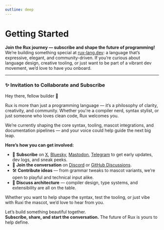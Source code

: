 ```yaml
---
outline: deep
---
```


# Getting Started

**Join the Rux journey — subscribe and shape the future of programming!**  
We’re building something special at [rux-lang.dev](/): a language that’s expressive, elegant, and community-driven. If you’re curious about language design, creative tooling, or just want to be part of a vibrant dev movement, we’d love to have you onboard.

---

### ✨ Invitation to Collaborate and Subscribe

Hey there, fellow builder 👋

Rux is more than just a programming language — it’s a philosophy of clarity, creativity, and community. Whether you're a compiler nerd, syntax stylist, or just someone who loves clean code, Rux welcomes you.

We’re currently shaping the core syntax, tooling, mascot integrations, and documentation pipelines — and your voice could help guide the next big leap.

**Here’s how you can get involved:**

- 📨 **Subscribe** on [X](https://x.com/ruxlang), [Bluesky](https://bsky.app/profile/ruxlang.bsky.social), [Mastodon](https://mastodon.social/@ruxlang), [Telegram](https://t.me/ruxlang) to get early updates, dev logs, and sneak peeks.
- 💬 **Join the conversation** on [Discord](https://discord.com/invite/uvSHjtZSVG) or [GitHub Discussions](https://github.com/rux-lang/rux/discussions).
- 🛠️ **Contribute ideas** — from grammar tweaks to mascot variants, we’re open to playful and technical input alike.
- 🧠 **Discuss architecture** — compiler design, type systems, and extensibility are all on the table.

Whether you want to help shape the syntax, test the tooling, or just vibe with Ruxi the mascot, we’d love to hear from you.

Let’s build something beautiful together.  
 **Subscribe, share, and start the conversation.** The future of Rux is yours to help define.
